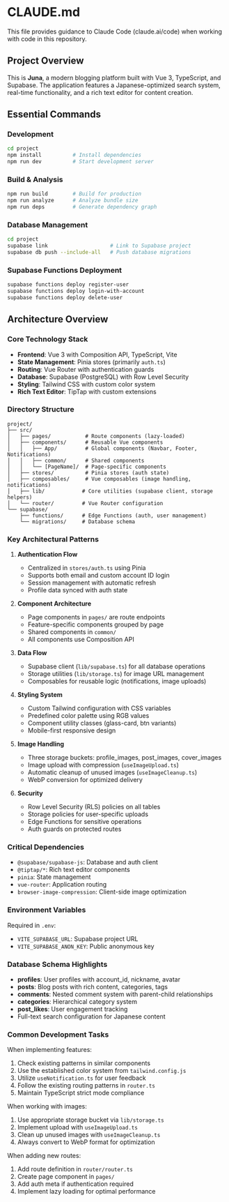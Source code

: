 # CLAUDE.md

This file provides guidance to Claude Code (claude.ai/code) when working with code in this repository.

## Project Overview

This is **Juna**, a modern blogging platform built with Vue 3, TypeScript, and Supabase. The application features a Japanese-optimized search system, real-time functionality, and a rich text editor for content creation.

## Essential Commands

### Development
```bash
cd project
npm install          # Install dependencies
npm run dev          # Start development server
```

### Build & Analysis
```bash
npm run build        # Build for production
npm run analyze      # Analyze bundle size
npm run deps         # Generate dependency graph
```

### Database Management
```bash
cd project
supabase link                    # Link to Supabase project
supabase db push --include-all   # Push database migrations
```

### Supabase Functions Deployment
```bash
supabase functions deploy register-user
supabase functions deploy login-with-account
supabase functions deploy delete-user
```

## Architecture Overview

### Core Technology Stack
- **Frontend**: Vue 3 with Composition API, TypeScript, Vite
- **State Management**: Pinia stores (primarily `auth.ts`)
- **Routing**: Vue Router with authentication guards
- **Database**: Supabase (PostgreSQL) with Row Level Security
- **Styling**: Tailwind CSS with custom color system
- **Rich Text Editor**: TipTap with custom extensions

### Directory Structure
```
project/
├── src/
│   ├── pages/           # Route components (lazy-loaded)
│   ├── components/      # Reusable Vue components
│   │   ├── App/         # Global components (Navbar, Footer, Notifications)
│   │   ├── common/      # Shared components
│   │   └── [PageName]/  # Page-specific components
│   ├── stores/          # Pinia stores (auth state)
│   ├── composables/     # Vue composables (image handling, notifications)
│   ├── lib/            # Core utilities (supabase client, storage helpers)
│   └── router/         # Vue Router configuration
└── supabase/
    ├── functions/      # Edge Functions (auth, user management)
    └── migrations/     # Database schema
```

### Key Architectural Patterns

1. **Authentication Flow**
   - Centralized in `stores/auth.ts` using Pinia
   - Supports both email and custom account ID login
   - Session management with automatic refresh
   - Profile data synced with auth state

2. **Component Architecture**
   - Page components in `pages/` are route endpoints
   - Feature-specific components grouped by page
   - Shared components in `common/`
   - All components use Composition API

3. **Data Flow**
   - Supabase client (`lib/supabase.ts`) for all database operations
   - Storage utilities (`lib/storage.ts`) for image URL management
   - Composables for reusable logic (notifications, image uploads)

4. **Styling System**
   - Custom Tailwind configuration with CSS variables
   - Predefined color palette using RGB values
   - Component utility classes (glass-card, btn variants)
   - Mobile-first responsive design

5. **Image Handling**
   - Three storage buckets: profile_images, post_images, cover_images
   - Image upload with compression (`useImageUpload.ts`)
   - Automatic cleanup of unused images (`useImageCleanup.ts`)
   - WebP conversion for optimized delivery

6. **Security**
   - Row Level Security (RLS) policies on all tables
   - Storage policies for user-specific uploads
   - Edge Functions for sensitive operations
   - Auth guards on protected routes

### Critical Dependencies
- `@supabase/supabase-js`: Database and auth client
- `@tiptap/*`: Rich text editor components
- `pinia`: State management
- `vue-router`: Application routing
- `browser-image-compression`: Client-side image optimization

### Environment Variables
Required in `.env`:
- `VITE_SUPABASE_URL`: Supabase project URL
- `VITE_SUPABASE_ANON_KEY`: Public anonymous key

### Database Schema Highlights
- **profiles**: User profiles with account_id, nickname, avatar
- **posts**: Blog posts with rich content, categories, tags
- **comments**: Nested comment system with parent-child relationships
- **categories**: Hierarchical category system
- **post_likes**: User engagement tracking
- Full-text search configuration for Japanese content

### Common Development Tasks

When implementing features:
1. Check existing patterns in similar components
2. Use the established color system from `tailwind.config.js`
3. Utilize `useNotification.ts` for user feedback
4. Follow the existing routing patterns in `router.ts`
5. Maintain TypeScript strict mode compliance

When working with images:
1. Use appropriate storage bucket via `lib/storage.ts`
2. Implement upload with `useImageUpload.ts`
3. Clean up unused images with `useImageCleanup.ts`
4. Always convert to WebP format for optimization

When adding new routes:
1. Add route definition in `router/router.ts`
2. Create page component in `pages/`
3. Add auth meta if authentication required
4. Implement lazy loading for optimal performance